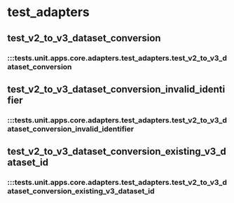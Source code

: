 # test_adapters

## test_v2_to_v3_dataset_conversion

### :::tests.unit.apps.core.adapters.test_adapters.test_v2_to_v3_dataset_conversion

## test_v2_to_v3_dataset_conversion_invalid_identifier

### :::tests.unit.apps.core.adapters.test_adapters.test_v2_to_v3_dataset_conversion_invalid_identifier

## test_v2_to_v3_dataset_conversion_existing_v3_dataset_id

### :::tests.unit.apps.core.adapters.test_adapters.test_v2_to_v3_dataset_conversion_existing_v3_dataset_id

